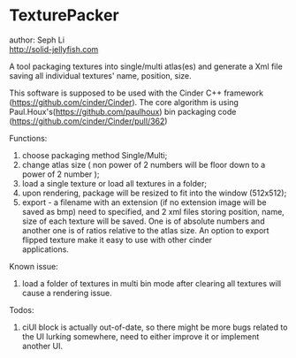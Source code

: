 TexturePacker
==============
author: Seph Li<br>
http://solid-jellyfish.com

A tool packaging textures into single/multi atlas(es) and generate a Xml file saving all individual textures' name, position, size.

This software is supposed to be used with the Cinder C++ framework (https://github.com/cinder/Cinder).
The core algorithm is using Paul.Houx's(https://github.com/paulhoux) bin packaging code (https://github.com/cinder/Cinder/pull/362)

Functions:<br>
1. choose packaging method Single/Multi;<br>
2. change atlas size ( non power of 2 numbers will be floor down to a power of 2 number );<br>
3. load a single texture or load all textures in a folder;<br>
4. upon rendering, package will be resized to fit into the window (512x512);<br>
5. export - a filename with an extension (if no extension image will be saved as bmp) need to specified,
   and 2 xml files storing position, name, size of each texture will be saved. One is of absolute numbers and another one    is of ratios relative to the atlas size. An option to export flipped texture make it easy to use with other cinder   
   applications.<br>

Known issue:<br>
1. load a folder of textures in multi bin mode after clearing all textures will cause a rendering issue.<br>

Todos:<br>
1. ciUI block is actually out-of-date, so there might be more bugs related to the UI lurking somewhere, need to either improve it or implement another UI.
